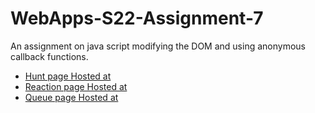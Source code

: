 # WebApps-S22-Assignment-7
An assignment on java script modifying the DOM and using anonymous callback functions.
*   [Hunt page Hosted at](https://44-563-web-apps-s22.github.io/webapps-s22-assignment-7-mjaichand/hunt.html)
*   [Reaction page Hosted at](https://44-563-web-apps-s22.github.io/webapps-s22-assignment-7-mjaichand/reaction.html)
*   [Queue page Hosted at](https://44-563-web-apps-s22.github.io/webapps-s22-assignment-7-mjaichand/queue.html)